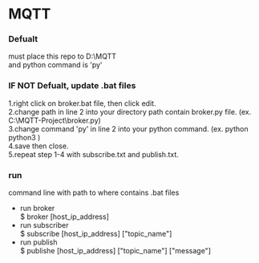 # MQTT  

### Defualt
must place this repo to D:\MQTT  
and python command is 'py'

### IF NOT Defualt, update .bat files
1.right click on broker.bat file, then click edit.  
2.change path in line 2 into your directory path contain broker.py file.  (ex. C:\MQTT-Project\broker.py)  
3.change command 'py' in line 2 into your python command. (ex. python python3 )  
4.save then close.  
5.repeat step 1-4 with subscribe.txt and publish.txt.  
  
### run  
command line with path to where contains .bat files
- run broker  
$ broker [host_ip_address]  
- run subscriber  
$ subscribe [host_ip_address] ["topic_name"]  
- run publish  
$ publishe [host_ip_address] ["topic_name"] ["message"]  
